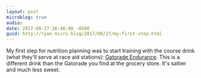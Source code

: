 ```yaml
---
layout: post
microblog: true
audio: 
date: 2017-08-27 16:48:00 -0500
guid: http://ryan.micro.blog/2017/08/27/my-first-step.html
---
```

My first step for nutrition planning was to start training with the course drink (what they'll serve at race aid stations): [Gatorade Endurance](http://amzn.to/2vB4EIN). This is a different drink than the Gatorade you find at the grocery store. It's saltier and much less sweet.
